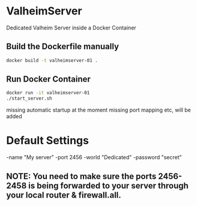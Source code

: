 # ValheimServer
Dedicated Valheim Server inside a Docker Container

## Build the Dockerfile manually
```bash  
docker build -t valheimserver-01 .     
``` 

## Run Docker Container
```bash  
docker run -it valheimserver-01
./start_server.sh
``` 
missing automatic startup at the moment
missing port mapping etc, will be added 


# Default Settings

-name "My server" 
-port 2456 
-world "Dedicated" 
-password "secret"

## NOTE: You need to make sure the ports 2456-2458 is being forwarded to your server through your local router & firewall.all.
